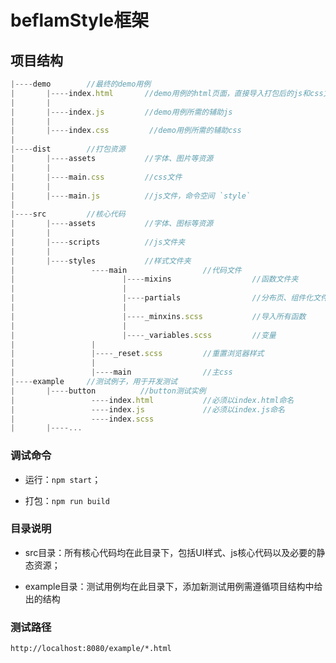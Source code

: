 # beflamStyle框架

## 项目结构

```js
|----demo        //最终的demo用例
|       |----index.html       //demo用例的html页面，直接导入打包后的js和css文件
|       |
|       |----index.js         //demo用例所需的辅助js
|       |
|       |----index.css         //demo用例所需的辅助css
|
|----dist        //打包资源
|       |----assets           //字体、图片等资源
|       |
|       |----main.css         //css文件
|       |
|       |----main.js          //js文件，命令空间 `style`
|
|----src         //核心代码
|       |----assets           //字体、图标等资源
|       |
|       |----scripts          //js文件夹
|       |
|       |----styles           //样式文件夹
|                 ----main                 //代码文件
|                        |----mixins                  //函数文件夹
|                        |
|                        |----partials                //分布页、组件化文件夹
|                        |
|                        |----_minxins.scss           //导入所有函数
|                        |
|                        |----_variables.scss         //变量
|                 |
|                 |----_reset.scss         //重置浏览器样式
|                 |
|                 |----main                //主css
|----example     //测试例子，用于开发测试
|       |----button          //button测试实例
|                 ----index.html           //必须以index.html命名
|                 ----index.js             //必须以index.js命名
|                 ----index.scss
|       |----...
```

### 调试命令

- 运行：`npm start`；

- 打包：`npm run build`

### 目录说明

- src目录：所有核心代码均在此目录下，包括UI样式、js核心代码以及必要的静态资源；

- example目录：测试用例均在此目录下，添加新测试用例需遵循项目结构中给出的结构

### 测试路径

`http://localhost:8080/example/*.html`